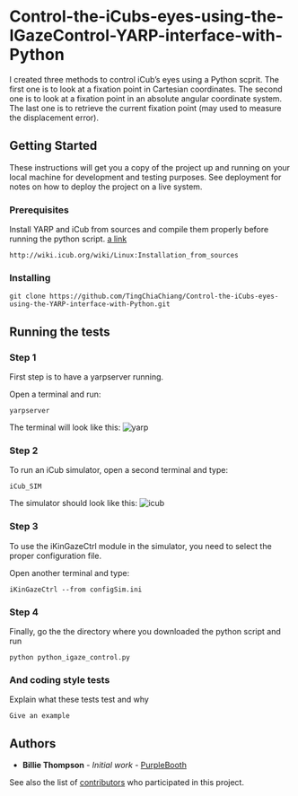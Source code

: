 # Control-the-iCubs-eyes-using-the-IGazeControl-YARP-interface-with-Python

I created three methods to control iCub’s eyes using a Python scprit. The first one is to look at a fixation point in Cartesian coordinates. The second one is to look at a fixation point in an absolute angular coordinate system. The last one is to retrieve the current fixation point (may used to measure the displacement error). 

## Getting Started

These instructions will get you a copy of the project up and running on your local machine for development and testing purposes. See deployment for notes on how to deploy the project on a live system.

### Prerequisites

Install YARP and iCub from sources and compile them properly before running the python script.
[a link](http://wiki.icub.org/wiki/Linux:Installation_from_sources)

```
http://wiki.icub.org/wiki/Linux:Installation_from_sources
```

### Installing

```
git clone https://github.com/TingChiaChiang/Control-the-iCubs-eyes-using-the-YARP-interface-with-Python.git
```

## Running the tests
### Step 1

First step is to have a yarpserver running.

Open a terminal and run: 
   
```
yarpserver
```
The terminal will look like this:
![yarp](https://user-images.githubusercontent.com/41744376/55685218-c0019e80-5953-11e9-9686-1b5cbf56657e.png)

### Step 2
To run an iCub simulator, open a second terminal and type:
```
iCub_SIM
```
The simulator should look like this:
![icub](https://user-images.githubusercontent.com/41744376/55685172-65684280-5953-11e9-809d-41096314acdc.png)

### Step 3
To use the iKinGazeCtrl module in the simulator, you need to select the proper configuration file. 

Open another terminal and type:

```
iKinGazeCtrl --from configSim.ini
```
### Step 4
Finally, go the the directory where you downloaded the python script and run

```
python python_igaze_control.py
```

### And coding style tests

Explain what these tests test and why

```
Give an example
```


## Authors

* **Billie Thompson** - *Initial work* - [PurpleBooth](https://github.com/PurpleBooth)

See also the list of [contributors](https://github.com/your/project/contributors) who participated in this project.


